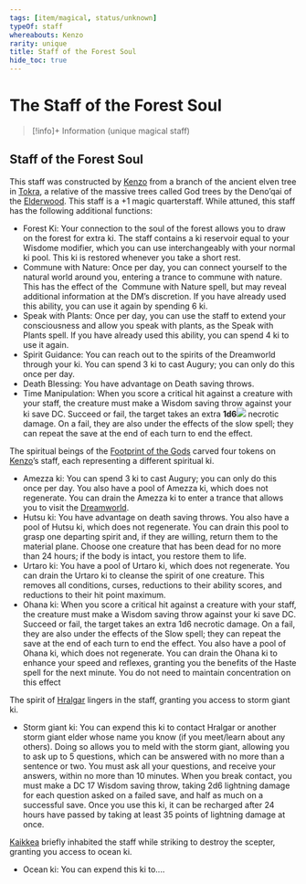 ```yaml
---
tags: [item/magical, status/unknown]
typeOf: staff
whereabouts: Kenzo
rarity: unique
title: Staff of the Forest Soul
hide_toc: true
---
```

# The Staff of the Forest Soul
>[!info]+ Information
> (unique magical staff)
>> 

## Staff of the Forest Soul

This staff was constructed by [Kenzo](<../../../../people/pcs/dunmar-fellowship/kenzo.md>) from a branch of the ancient elven tree in [Tokra](<../../../../gazetteer/greater-dunmar/realms/dunmar/central-dunmar/tokra/tokra.md>), a relative of the massive trees called God trees by the Deno’qai of the [Elderwood](<../../../../gazetteer/chasa-nahadi-watershed/elderwood.md>). This staff is a +1 magic quarterstaff. While attuned, this staff has the following additional functions:

-  Forest Ki: Your connection to the soul of the forest allows you to draw on the forest for extra ki. The staff contains a ki reservoir equal to your Wisdome modifier, which you can use interchangeably with your normal ki pool. This ki is restored whenever you take a short rest. 
-  Commune with Nature: Once per day, you can connect yourself to the natural world around you, entering a trance to commune with nature. This has the effect of the  Commune with Nature spell, but may reveal additional information at the DM’s discretion. If you have already used this ability, you can use it again by spending 6 ki. 
-  Speak with Plants: Once per day, you can use the staff to extend your consciousness and allow you speak with plants, as the Speak with Plants spell. If you have already used this ability, you can spend 4 ki to use it again. 
- Spirit Guidance: You can reach out to the spirits of the Dreamworld through your ki. You can spend 3 ki to cast Augury; you can only do this once per day.
- Death Blessing: You have advantage on Death saving throws. 
- Time Manipulation: When you score a critical hit against a creature with your staff, the creature must make a Wisdom saving throw against your ki save DC. Succeed or fail, the target takes an extra **1d6**![](chrome-extension://gnblbpbepfbfmoobegdogkglpbhcjofh/images/icons/badges/custom20.png) necrotic damage. On a fail, they are also under the effects of the slow spell; they can repeat the save at the end of each turn to end the effect.

The spiritual beings of the [Footprint of the Gods](<../../../../gazetteer/far-south/azta-lekua.md>) carved four tokens on [Kenzo](<../../../../people/pcs/dunmar-fellowship/kenzo.md>)’s staff, each representing a different spiritual ki. 

- Amezza ki: You can spend 3 ki to cast Augury; you can only do this once per day. You also have a pool of Amezza ki, which does not regenerate. You can drain the Amezza ki to enter a trance that allows you to visit the [Dreamworld](<../../../../cosmology/multiverse/spiritual-realms/proximate-realms/dreamworld.md>).
- Hutsu ki: You have advantage on death saving throws. You also have a pool of Hutsu ki, which does not regenerate. You can drain this pool to grasp one departing spirit and, if they are willing, return them to the material plane. Choose one creature that has been dead for no more than 24 hours; if the body is intact, you restore them to life.
- Urtaro ki: You have a pool of Urtaro ki, which does not regenerate. You can drain the Urtaro ki to cleanse the spirit of one creature. This removes all conditions, curses, reductions to their ability scores, and reductions to their hit point maximum.
- Ohana ki: When you score a critical hit against a creature with your staff, the creature must make a Wisdom saving throw against your ki save DC. Succeed or fail, the target takes an extra 1d6 necrotic damage. On a fail, they are also under the effects of the Slow spell; they can repeat the save at the end of each turn to end the effect. You also have a pool of Ohana ki, which does not regenerate. You can drain the Ohana ki to enhance your speed and reflexes, granting you the benefits of the Haste spell for the next minute. You do not need to maintain concentration on this effect

The spirit of [Hralgar](<../../../../people/giants/hralgar.md>) lingers in the staff, granting you access to storm giant ki. 
- Storm giant ki: You can expend this ki to contact Hralgar or another storm giant elder whose name you know (if you meet/learn about any others). Doing so allows you to meld with the storm giant, allowing you to ask up to 5 questions, which can be answered with no more than a sentence or two. You must ask all your questions, and receive your answers, within no more than 10 minutes. When you break contact, you must make a DC 17 Wisdom saving throw, taking 2d6 lightning damage for each question asked on a failed save, and half as much on a successful save. Once you use this ki, it can be recharged after 24 hours have passed by taking at least 35 points of lightning damage at once.

[Kaikkea](<../../../../cosmology/gods/incorporeal-gods/kaikkea.md>) briefly inhabited the staff while striking to destroy the scepter, granting you access to ocean ki.
- Ocean ki: You can expend this ki to....

